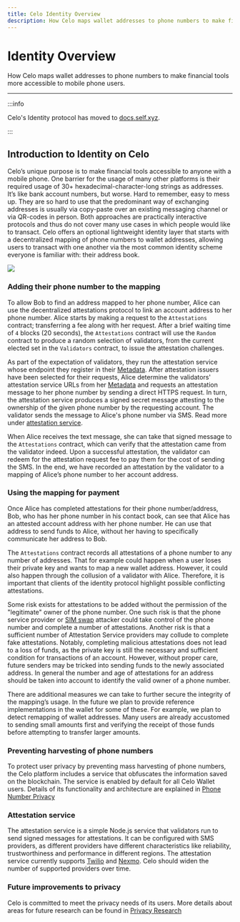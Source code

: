 ```yaml
---
title: Celo Identity Overview
description: How Celo maps wallet addresses to phone numbers to make financial tools more accessible to mobile phone users.
---
```


# Identity Overview

How Celo maps wallet addresses to phone numbers to make financial tools more accessible to mobile phone users.

---

:::info

Celo's Identity protocol has moved to [docs.self.xyz](https://docs.self.xyz/celo/identity).

:::

## Introduction to Identity on Celo

Celo’s unique purpose is to make financial tools accessible to anyone with a mobile phone. One barrier for the usage of many other platforms is their required usage of 30+ hexadecimal-character-long strings as addresses. It’s like bank account numbers, but worse. Hard to remember, easy to mess up. They are so hard to use that the predominant way of exchanging addresses is usually via copy-paste over an existing messaging channel or via QR-codes in person. Both approaches are practically interactive protocols and thus do not cover many use cases in which people would like to transact. Celo offers an optional lightweight identity layer that starts with a decentralized mapping of phone numbers to wallet addresses, allowing users to transact with one another via the most common identity scheme everyone is familiar with: their address book.

![](https://storage.googleapis.com/celo-website/docs/attestations-flow.jpg)

### Adding their phone number to the mapping

To allow Bob to find an address mapped to her phone number, Alice can use the decentralized attestations protocol to link an account address to her phone number. Alice starts by making a request to the `Attestations` contract; transferring a fee along with her request. After a brief waiting time of `4` blocks (20 seconds), the `Attestations` contract will use the `Random` contract to produce a random selection of validators, from the current elected set in the `Validators` contract, to issue the attestation challenges.

As part of the expectation of validators, they run the attestation service whose endpoint they register in their [Metadata](/what-is-celo/about-celo-l1/protocol/identity/metadata). After attestation issuers have been selected for their requests, Alice determine the validators' attestation service URLs from her [Metadata](/what-is-celo/about-celo-l1/protocol/identity/metadata) and requests an attestation message to her phone number by sending a direct HTTPS request. In turn, the attestation service produces a signed secret message attesting to the ownership of the given phone number by the requesting account. The validator sends the message to Alice's phone number via SMS. Read more under [attestation service](#attestation-service).

When Alice receives the text message, she can take that signed message to the `Attestations` contract, which can verify that the attestation came from the validator indeed. Upon a successful attestation, the validator can redeem for the attestation request fee to pay them for the cost of sending the SMS. In the end, we have recorded an attestation by the validator to a mapping of Alice’s phone number to her account address.

### Using the mapping for payment

Once Alice has completed attestations for their phone number/address, Bob, who has her phone number in his contact book, can see that Alice has an attested account address with her phone number. He can use that address to send funds to Alice, without her having to specifically communicate her address to Bob.

The `Attestations` contract records all attestations of a phone number to any number of addresses. That for example could happen when a user loses their private key and wants to map a new wallet address. However, it could also happen through the collusion of a validator with Alice. Therefore, it is important that clients of the identity protocol highlight possible conflicting attestations.

Some risk exists for attestations to be added without the permission of the "legitimate" owner of the phone number. One such risk is that the phone service provider or [SIM swap](https://wikipedia.org/wiki/SIM_swap_scam) attacker could take control of the phone number and complete a number of attestations. Another risk is that a sufficient number of Attestation Service providers may collude to complete fake attestations. Notably, completing malicious attestations does not lead to a loss of funds, as the private key is still the necessary and sufficient condition for transactions of an account. However, without proper care, future senders may be tricked into sending funds to the newly associated address. In general the number and age of attestations for an address should be taken into account to identify the valid owner of a phone number.

There are additional measures we can take to further secure the integrity of the mapping’s usage. In the future we plan to provide reference implementations in the wallet for some of these. For example, we plan to detect remapping of wallet addresses. Many users are already accustomed to sending small amounts first and verifying the receipt of those funds before attempting to transfer larger amounts.

### Preventing harvesting of phone numbers

To protect user privacy by preventing mass harvesting of phone numbers, the Celo platform includes a service that obfuscates the information saved on the blockchain. The service is enabled by default for all Celo Wallet users. Details of its functionality and architecture are explained in [Phone Number Privacy](/what-is-celo/about-celo-l1/protocol/identity/odis-use-case-phone-number-privacy)

### Attestation service

The attestation service is a simple Node.js service that validators run to send signed messages for attestations. It can be configured with SMS providers, as different providers have different characteristics like reliability, trustworthiness and performance in different regions. The attestation service currently supports [Twilio](https://www.twilio.com) and [Nexmo](https://nexmo.com). Celo should widen the number of supported providers over time.

<!--
 We have been experimenting with a SMS provider that we would like community feedback on. Instead of sending the SMS via conventional providers like Twilio, users of a `Rewards Mobile App` could register themselves with a `Verification Pool` and be made responsible for sending those text messages. It would allow users with cheap or leftover SMS capacity from their cell phone plan to effectively acquire a share of the attestation request fees. It would represent a unique on-ramp for users who do not have access to classic on-ramps like exchanges. Validators could configure their attestation service to use such a SMS provider which could in theory provide better inclusion and performance.
 -->

### Future improvements to privacy

Celo is committed to meet the privacy needs of its users. More details about areas for future research can be found in [Privacy Research](/what-is-celo/about-celo-l1/protocol/identity/privacy-research)
